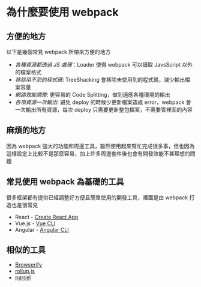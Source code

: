 # 為什麼要使用 webpack

## 方便的地方

以下是幾個常見 webpack 所帶來方便的地方

- *各種資源都透過 JS 處理*：Loader 使得 webpack 可以讀取 JavsScript 以外的檔案格式
- *移除用不到的程式碼*: TreeShacking 會移除未使用到的程式碼，減少輸出檔案容量
- *網路效能調整*: 更容易的 Code Splitting，做到適應各種環境的輸出
- *各項資源一次輸出*: 避免 deploy 的時候少更新檔案造成 error，webpack 會一次輸出所有資源，每次 deploy 只需要更新整包檔案，不需要管裡面的內容

## 麻煩的地方

因為 webpack 強大的功能和周邊工具，雖然使用起來幫忙完成很多事，但也因為這樣設定上比較不是那麼容易，加上許多周邊套件後也會有開發效能不甚理想的問題

## 常見使用 webpack 為基礎的工具

很多框架都有提供已經調整好方便且簡單使用的開發工具，裡面是由 webpack 打造也是很常見

- React - [Create React App](https://create-react-app.dev/)
- Vue.js - [Vue CLI](https://cli.vuejs.org/)
- Angular - [Angular CLI](https://cli.angular.io/)

## 相似的工具

- [Browserify](http://browserify.org/)
- [rollup.js](https://rollupjs.org/)
- [parcel](https://parceljs.org/)

